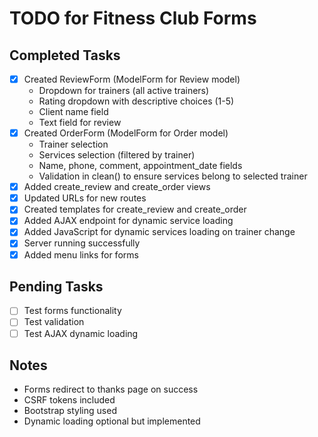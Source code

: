 # TODO for Fitness Club Forms

## Completed Tasks
- [x] Created ReviewForm (ModelForm for Review model)
  - Dropdown for trainers (all active trainers)
  - Rating dropdown with descriptive choices (1-5)
  - Client name field
  - Text field for review
- [x] Created OrderForm (ModelForm for Order model)
  - Trainer selection
  - Services selection (filtered by trainer)
  - Name, phone, comment, appointment_date fields
  - Validation in clean() to ensure services belong to selected trainer
- [x] Added create_review and create_order views
- [x] Updated URLs for new routes
- [x] Created templates for create_review and create_order
- [x] Added AJAX endpoint for dynamic service loading
- [x] Added JavaScript for dynamic services loading on trainer change
- [x] Server running successfully
- [x] Added menu links for forms

## Pending Tasks
- [ ] Test forms functionality
- [ ] Test validation
- [ ] Test AJAX dynamic loading

## Notes
- Forms redirect to thanks page on success
- CSRF tokens included
- Bootstrap styling used
- Dynamic loading optional but implemented
